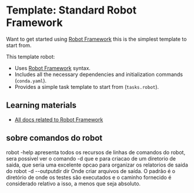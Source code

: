 # Template: Standard Robot Framework

Want to get started using [Robot Framework](https://robocorp.com/docs/languages-and-frameworks/robot-framework/basics) this is the simplest template to start from.

This template robot:

- Uses [Robot Framework](https://robocorp.com/docs/languages-and-frameworks/robot-framework/basics) syntax.
- Includes all the necessary dependencies and initialization commands (`conda.yaml`).
- Provides a simple task template to start from (`tasks.robot`).

## Learning materials

- [All docs related to Robot Framework](https://robocorp.com/docs/languages-and-frameworks/robot-framework)


## sobre comandos do robot
robot -help apresenta todos os recursos de linhas de comandos do robot, sera possivel ver o comando -d que e para criacao de um diretorio de saida, que seria uma excelente opcao para organizar os relatorios de saida do robot -d --outputdir dir Onde criar arquivos de saída. O padrão é o diretório de onde os testes são executados e o caminho fornecido é considerado relativo a isso, a menos que seja absoluto.

